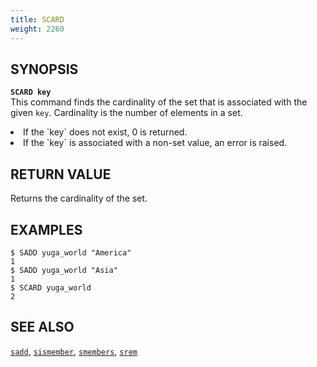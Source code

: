 ```yaml
---
title: SCARD
weight: 2260
---
```


## SYNOPSIS
<b>`SCARD key`</b><br>
This command finds the cardinality of the set that is associated with the given `key`. Cardinality is the number of elements in a set.
<li>If the `key` does not exist, 0 is returned.</li>
<li>If the `key` is associated with a non-set value, an error is raised.</li>

## RETURN VALUE
Returns the cardinality of the set.

## EXAMPLES
```
$ SADD yuga_world "America"
1
$ SADD yuga_world "Asia"
1
$ SCARD yuga_world
2
```

## SEE ALSO
[`sadd`](../sadd/), [`sismember`](../sismember/), [`smembers`](../smembers/), [`srem`](../srem/)
